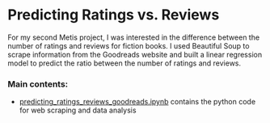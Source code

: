 # Predicting Ratings vs. Reviews

For my second Metis project, I was interested in the difference between the number of ratings and reviews for fiction books. I used Beautiful Soup to scrape information from the Goodreads website and built a linear regression model to predict the ratio between the number of ratings and reviews.

### Main contents:
- [predicting_ratings_reviews_goodreads.ipynb](predicting_ratings_reviews_goodreads.ipynb) contains the python code for web scraping and data analysis
